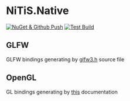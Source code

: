 # NiTiS.Native
[![NuGet & Github Push](https://github.com/NiTiS-Dev/NiTiS.Native/actions/workflows/push.yml/badge.svg?branch=dev)](https://github.com/NiTiS-Dev/NiTiS.Native/actions/workflows/push.yml)
[![Test Build](https://github.com/NiTiS-Dev/NiTiS.Native/actions/workflows/test.yml/badge.svg)](https://github.com/NiTiS-Dev/NiTiS.Native/actions/workflows/test.yml)

## GLFW
GLFW bindings generating by [glfw3.h](https://github.com/glfw/glfw/blob/master/include/GLFW/glfw3.h) source file

## OpenGL

GL bindings generating by [this](https://raw.githubusercontent.com/KhronosGroup/OpenGL-Registry/main/xml/gl.xml) documentation
